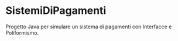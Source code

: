 # SistemiDiPagamenti
Progetto Java per simulare un sistema di pagamenti con Interfacce e Poliformismo.
